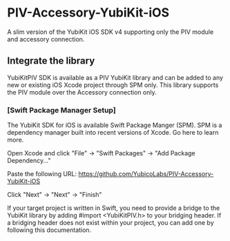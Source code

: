 # PIV-Accessory-YubiKit-iOS
A slim version of the YubiKit iOS SDK v4 supporting only the PIV module and accessory connection.

## Integrate the library
YubiKitPIV SDK is available as a PIV YubiKit library and can be added to any new or existing iOS Xcode project through SPM only. This library supports the PIV module over the Accessory connection only.

### [Swift Package Manager Setup]

The YubiKit SDK for iOS is available Swift Package Manger (SPM). SPM is a dependency manager built into recent versions of Xcode. Go here to learn more.

Open Xcode and click "File" -> "Swift Packages" -> "Add Package Dependency..."

Paste the following URL: https://github.com/YubicoLabs/PIV-Accessory-YubiKit-iOS

Click "Next" -> "Next" -> "Finish"

If your target project is written in Swift, you need to provide a bridge to the YubiKit library by adding #import <YubiKitPIV.h> to your bridging header. If a bridging header does not exist within your project, you can add one by following this documentation.

